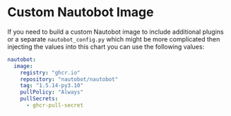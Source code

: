# Custom Nautobot Image

If you need to build a custom Nautobot image to include additional plugins or a separate `nautobot_config.py` which might be more complicated then injecting the values into this chart you can use the following values:

```yaml
nautobot:
  image:
    registry: "ghcr.io"
    repository: "nautobot/nautobot"
    tag: "1.5.14-py3.10"
    pullPolicy: "Always"
    pullSecrets:
      - ghcr-pull-secret
```
